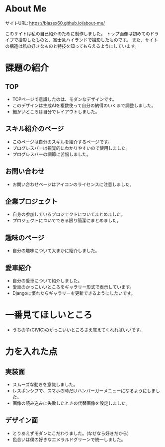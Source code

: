 # About Me 

サイトURL: https://blazex60.github.io/about-me/

このサイトは私の自己紹介のために制作しました。
トップ画像は初めてのドライブで撮影したものと、富士急ハイランドで撮影したものです。
また、サイトの構造は私の好きなものと特技を知ってもらえるようにしています。

# 課題の紹介

## TOP

- TOPページで意識したのは、モダンなデザインです。
- このデザインは生成AIを複数使って自分の納得のいくまで調整しました。
- 細かいところは自分でレイアウトしました。

## スキル紹介のページ

- このページは自分のスキルを紹介するページです。
- プログレスバーは視覚的にわかりやすいので使用しました。
- プログレスバーの調節に苦悩しました。

## お問い合わせ

- お問い合わせページはアイコンのライセンスに注意しました。

## 企業プロジェクト

- 自身の参加しているプロジェクトについてまとめました。
- プロジェクトについてできる限り簡潔にまとめました。

## 趣味のページ

- 自分の趣味について大まかに紹介しました。

## 愛車紹介

- 自分の愛車について紹介しました。
- 愛車のかっこいいところをギャラリー形式で表示しています。
- Djangoに慣れたらギャラリーを更新できるようにしたいです。

# 一番見てほしいところ

- うちの子(CIVIC)のかっこいいところさえ覚えてくれればいいです。

# 力を入れた点

## 実装面

- スムーズな動きを意識しました。
- レスポンシブで、スマホの時だけハンバーガーメニューになるようにしました。
- 画像の読み込みに失敗したときの代替画像を設定しました。

## デザイン面

- とりあえずモダンにこだわりました。(なぜなら好きだから)
- 色合いは僕の好きなエメラルドグリーンで統一しました。
